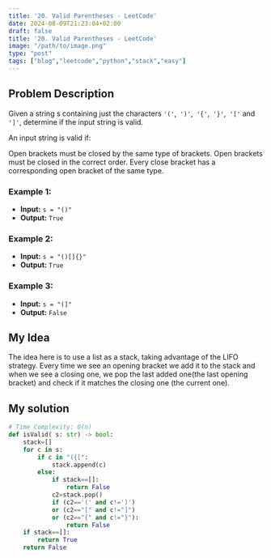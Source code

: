 ```yaml
---
title: '20. Valid Parentheses - LeetCode'
date: 2024-08-09T21:23:04+02:00
draft: false
title: '20. Valid Parentheses - LeetCode'
image: "/path/to/image.png"
type: "post"
tags: ["blog","leetcode","python","stack","easy"]
---
```

## Problem Description

Given a string s containing just the characters `'('`,` ')'`,` '{'`,` '}'`,` '['` and `']'`, determine if the input string is valid.

An input string is valid if:

Open brackets must be closed by the same type of brackets.
Open brackets must be closed in the correct order.
Every close bracket has a corresponding open bracket of the same type.

### Example 1:
* **Input:** `s = "()"`
* **Output:** `True`
### Example 2:
* **Input:** `s = "()[]{}"`
* **Output:** `True`
### Example 3:
* **Input:** `s = "(]"`
* **Output:** `False`
## My Idea

The idea here is to use a list as a stack, taking advantage of the LIFO strategy. Every time we see an opening bracket we add it to the stack and when we see a closing one, we pop the last added one(the last opening bracket) and check if it matches the closing one (the current one).
## My solution
```python
# Time Complexity: O(n)
def isValid( s: str) -> bool:
    stack=[]
    for c in s:
        if c in "({[":
            stack.append(c)
        else:
            if stack==[]:
                return False
            c2=stack.pop()
            if (c2=='(' and c!=')')
            or (c2=="[" and c!="]")
            or (c2=="{" and c!="}"):
                return False
    if stack==[]:
        return True
    return False
```
